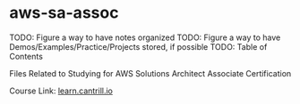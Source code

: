 # aws-sa-assoc

TODO: Figure a way to have notes organized
TODO: Figure a way to have Demos/Examples/Practice/Projects stored, if possible
TODO: Table of Contents

Files Related to Studying for AWS Solutions Architect Associate Certification

Course Link: [learn.cantrill.io](learn.cantrill.io)